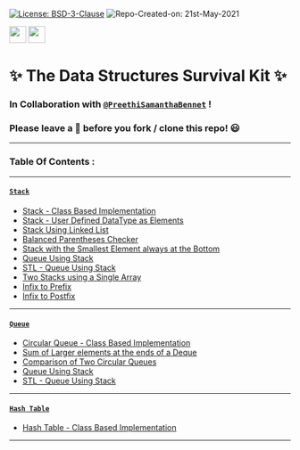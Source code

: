 [![License: BSD-3-Clause](https://img.shields.io/badge/License-BSD_3--Clause-blue.svg?style=for-the-badge)](https://opensource.org/licenses/BSD-3-Clause)   ![Repo-Created-on: 21st-May-2021](https://img.shields.io/badge/Repo_Created_on-21st_May_2021-blue.svg?style=for-the-badge)     

<img src="https://img.shields.io/badge/-C++-blue?style=for-the-badge&logo=c%2B%2B&logoColor=white" height="30">   <img src="https://img.shields.io/github/repo-size/DeepthiTabithaBennet/TheDataStructuresSurvivalKit?color=blue&style=for-the-badge" height="30">

# ✨ The Data Structures Survival Kit ✨

### In Collaboration with [`@PreethiSamanthaBennet`](https://github.com/PreethiSamanthaBennet) !

### Please leave a 🌟 before you fork / clone this repo! 😃

----

### Table Of Contents :

----

#### [`Stack`](https://github.com/DeepthiTabithaBennet/TheDataStructuresSurvivalKit/tree/main/Stack)
  * [Stack - Class Based Implementation](https://github.com/DeepthiTabithaBennet/TheDataStructuresSurvivalKit/blob/main/Stack/Stack.cpp)
  * [Stack - User Defined DataType as Elements](https://github.com/DeepthiTabithaBennet/TheDataStructuresSurvivalKit/blob/main/Stack/Stack_User_Defined_Datatype_Elements.cpp)
  * [Stack Using Linked List](https://github.com/DeepthiTabithaBennet/TheDataStructuresSurvivalKit/blob/main/Stack/Stack_Using_Linked_List.cpp)
  * [Balanced Parentheses Checker](https://github.com/DeepthiTabithaBennet/TheDataStructuresSurvivalKit/blob/main/Stack/Balanced_Parentheses_Checker.cpp)
  * [Stack with the Smallest Element always at the Bottom](https://github.com/DeepthiTabithaBennet/TheDataStructuresSurvivalKit/blob/main/Stack/Smallest_Element_at_Bottom.cpp)
  * [Queue Using Stack](https://github.com/DeepthiTabithaBennet/TheDataStructuresSurvivalKit/blob/main/Stack/Queue_Using_Stack.cpp)
  * [STL - Queue Using Stack](https://github.com/DeepthiTabithaBennet/TheDataStructuresSurvivalKit/blob/main/Stack/STL_Queue_Using_Stack.cpp)
  * [Two Stacks using a Single Array](https://github.com/DeepthiTabithaBennet/TheDataStructuresSurvivalKit/blob/main/Stack/Two_Stacks_With_Single_Array.cpp)
  * [Infix to Prefix](https://github.com/DeepthiTabithaBennet/TheDataStructuresSurvivalKit/blob/main/Stack/Infix_to_Prefix.cpp)
  * [Infix to Postfix](https://github.com/DeepthiTabithaBennet/TheDataStructuresSurvivalKit/blob/main/Stack/Infix_to_Postfix.cpp)

----

#### [`Queue`](https://github.com/DeepthiTabithaBennet/TheDataStructuresSurvivalKit/tree/main/Queue)
  * [Circular Queue - Class Based Implementation](https://github.com/DeepthiTabithaBennet/TheDataStructuresSurvivalKit/blob/main/Queue/Circular_Queue.cpp)
  * [Sum of Larger elements at the ends of a Deque](https://github.com/DeepthiTabithaBennet/TheDataStructuresSurvivalKit/blob/main/Queue/Deque_SumOfLargerElementsAtEnds.cpp)
  * [Comparison of Two Circular Queues](https://github.com/DeepthiTabithaBennet/TheDataStructuresSurvivalKit/blob/main/Queue/Comparison_of_Two_Circular_Queues.cpp)
  * [Queue Using Stack](https://github.com/DeepthiTabithaBennet/TheDataStructuresSurvivalKit/blob/main/Queue/Queue_Using_Stack.cpp)
  * [STL - Queue Using Stack](https://github.com/DeepthiTabithaBennet/TheDataStructuresSurvivalKit/blob/main/Queue/STL_Queue_Using_Stack.cpp)

----

#### [`Hash Table`](https://github.com/DeepthiTabithaBennet/TheDataStructuresSurvivalKit/tree/main/HashTable)
  * [Hash Table - Class Based Implementation](https://github.com/DeepthiTabithaBennet/TheDataStructuresSurvivalKit/blob/main/HashTable/HashTable.cpp)

----

